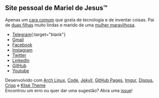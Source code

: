 ## Site pessoal de Mariel de Jesus™

Apenas um [cara comum](https://www.instagram.com/marieldejesus12/) que gosta de tecnologia e de inventar coisas. Pai de [duas filhas](https://www.facebook.com/photo?fbid=2993608304024304&set=a.313803925338102) muito lindas e marido de uma [mulher maravilhosa](https://www.instagram.com/ildenerramos12/).

 - [Telegram](https://t.me/marieldejesus12){:target="blank"}
 - [Gmail](mailto:marieldejesus12@gmail.com)
 - [Facebook](https://www.facebook.com/marieldejesus12/)
 - [Instagram](https://www.instagram.com/marieldejesus12)
 - [Twitter](https://twitter.com/marieldejesus12)
 - [LinkedIn](https://www.linkedin.com/in/marieldejesus12)
 - [GitHub](https://github.com/marieldejesus12)
 - [Youtube](https://www.youtube.com/marieldejesus12)

 Desenvolvido com [Arch Linux](https://www.archlinux.org/), [Code](https://code.visualstudio.com/), [Jekyll](https://jekyllrb.com/), [GitHub Pages](https://pages.github.com/), [Imgur](https://imgur.com), [Disqus](https://disqus.com/), [Crisp](https://crisp.chat/pt/) e [Klisé Theme](https://github.com/piharpi/jekyll-klise) 
 <br>Encontrou um erro ou quer dar uma sugestão? Abra uma [issue](https://github.com/marieldejesus12/marieldejesus12.github.io/issues/new)!</br>
